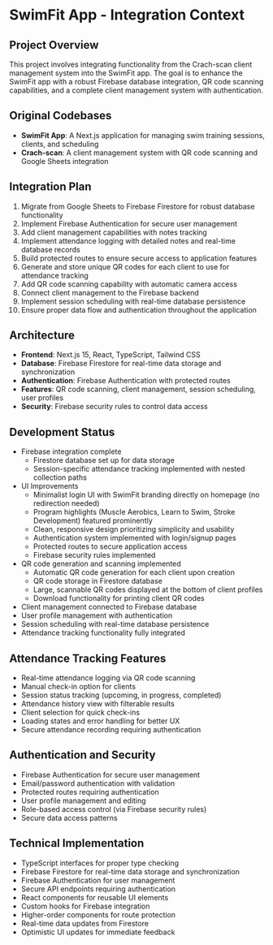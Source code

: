 # SwimFit App - Integration Context

## Project Overview
This project involves integrating functionality from the Crach-scan client management system into the SwimFit app. The goal is to enhance the SwimFit app with a robust Firebase database integration, QR code scanning capabilities, and a complete client management system with authentication.

## Original Codebases
- **SwimFit App**: A Next.js application for managing swim training sessions, clients, and scheduling
- **Crach-scan**: A client management system with QR code scanning and Google Sheets integration

## Integration Plan
1. Migrate from Google Sheets to Firebase Firestore for robust database functionality
2. Implement Firebase Authentication for secure user management
3. Add client management capabilities with notes tracking
4. Implement attendance logging with detailed notes and real-time database records
5. Build protected routes to ensure secure access to application features
6. Generate and store unique QR codes for each client to use for attendance tracking
7. Add QR code scanning capability with automatic camera access
8. Connect client management to the Firebase backend
9. Implement session scheduling with real-time database persistence
10. Ensure proper data flow and authentication throughout the application

## Architecture
- **Frontend**: Next.js 15, React, TypeScript, Tailwind CSS
- **Database**: Firebase Firestore for real-time data storage and synchronization
- **Authentication**: Firebase Authentication with protected routes
- **Features**: QR code scanning, client management, session scheduling, user profiles
- **Security**: Firebase security rules to control data access

## Development Status
- Firebase integration complete
  - Firestore database set up for data storage
  - Session-specific attendance tracking implemented with nested collection paths
- UI Improvements
  - Minimalist login UI with SwimFit branding directly on homepage (no redirection needed)
  - Program highlights (Muscle Aerobics, Learn to Swim, Stroke Development) featured prominently
  - Clean, responsive design prioritizing simplicity and usability
  - Authentication system implemented with login/signup pages
  - Protected routes to secure application access
  - Firebase security rules implemented
- QR code generation and scanning implemented
  - Automatic QR code generation for each client upon creation
  - QR code storage in Firestore database
  - Large, scannable QR codes displayed at the bottom of client profiles
  - Download functionality for printing client QR codes
- Client management connected to Firebase database
- User profile management with authentication
- Session scheduling with real-time database persistence
- Attendance tracking functionality fully integrated

## Attendance Tracking Features
- Real-time attendance logging via QR code scanning
- Manual check-in option for clients
- Session status tracking (upcoming, in progress, completed)
- Attendance history view with filterable results
- Client selection for quick check-ins
- Loading states and error handling for better UX
- Secure attendance recording requiring authentication

## Authentication and Security
- Firebase Authentication for secure user management
- Email/password authentication with validation
- Protected routes requiring authentication
- User profile management and editing
- Role-based access control (via Firebase security rules)
- Secure data access patterns

## Technical Implementation
- TypeScript interfaces for proper type checking
- Firebase Firestore for real-time data storage and synchronization
- Firebase Authentication for user management
- Secure API endpoints requiring authentication
- React components for reusable UI elements
- Custom hooks for Firebase integration
- Higher-order components for route protection
- Real-time data updates from Firestore
- Optimistic UI updates for immediate feedback
